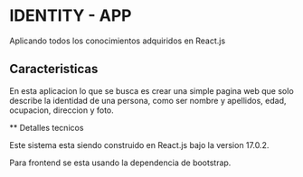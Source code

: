 # IDENTITY - APP

Aplicando todos los conocimientos adquiridos en React.js

## Caracteristicas

En esta aplicacion lo que se busca es crear una simple pagina web que solo describe la identidad de una persona, como ser nombre y apellidos, edad,
ocupacion, direccion y foto.

** Detalles tecnicos

Este sistema esta siendo construido en React.js bajo la version 17.0.2.

Para frontend se esta usando la dependencia de bootstrap.
